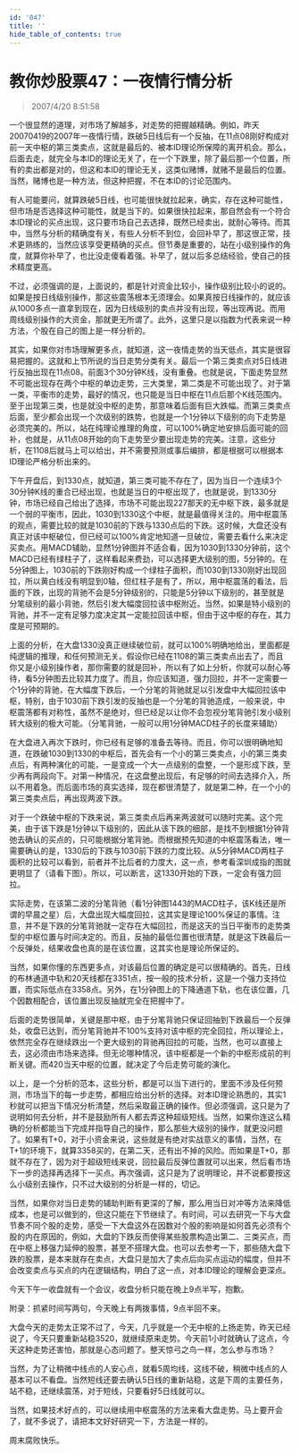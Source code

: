```yaml
---
id: '047'
title: ''
hide_table_of_contents: true
---
```


# 教你炒股票47：一夜情行情分析

> 2007/4/20 8:51:58

一个很显然的道理，对市场了解越多，对走势的把握越精确。例如，昨天20070419的2007年一夜情行情，跌破5日线后有一个反抽，在11点08刚好构成对前一天中枢的第三类卖点，这就是最后的、被本ID理论所保障的离开机会。那么，后面去走，就完全与本ID的理论无关了，在一个下跌里，除了最后那一个位置，所有的卖出都是对的，但这和本ID的理论无关，这类似赌博，就赌不是最后的位置。当然，赌博也是一种方法，但这种把握，不在本ID的讨论范围内。

有人可能要问，就算跌破5日线，也可能很快就拉起来，确实，存在这种可能性，但市场是否选择这种可能性，就是当下的。如果很快拉起来，那自然会有一个符合本ID理论的买点出现，这只要市场自己去选择，既然已经卖出，就耐心等待。而其中，当然与分析的精确度有关，有些人分析不到位，会回补早了，那这很正常，技术更熟练的，当然应该享受更精确的买点。但节奏是重要的，站在小级别操作的角度，就算你补早了，也比没走傻看着强。补早了，就以后多总结经验，使自己的技术精度更高。

不过，必须强调的是，上面说的，都是针对资金比较小，操作级别比较小的说的。如果是按日线级别操作，那这些震荡根本无须理会。如果真按日线操作的，就应该从1000多点一直拿到现在，因为日线级别的卖点并没有出现，等出现再说。而用周线级别操作的大资金，那就更无所谓了。此外，这里只是以指数为代表来说一种方法，个股在自己的图上是一样分析的。

其实，如果你对市场理解更多点，就知道，这一夜情走势的当天低点，其实是很容易把握的。这就和上节所说的当日走势分类有关。最后一个第三类卖点对5日线进行反抽出现在11点08。前面3个30分钟K线，没有重叠。也就是说，下面走势显然不可能出现存在两个中枢的单边走势，三大类里，第二类是不可能出现了。对于第一类，平衡市的走势，最好的情况，也只能是当日中枢在11点后那个K线范围内。至于出现第三类，也是就没中枢的走势，那意味着后面有巨大跌幅。而第三类卖点后面，至少都会出现一个次级别的跌势，也就是一个1分钟以下级别的向下走势是必须完美的。所以，站在纯理论推理的角度，可以100%确定地安排后面可能的回补，也就是，从11点08开始的向下走势至少要出现走势的完美。注意，这些分析，在1108后就马上可以给出，并不需要预测或事后编排，都是根据可以根据本ID理论严格分析出来的。

下午开盘后，到1330点，就知道，第三类可能不存在了，因为当日一个连续3个30分钟K线的重合已经出现，也就是当日的中枢出现了，也就是说，到1330分钟，市场已经自己给出了选择，市场不可能出现227那天的无中枢下跌，最多就是一个弱的平衡市，因此，1030到1330这个中枢，就是最值得关注的。用中枢震荡的观点，需要比较的就是1030前的下跌与1330点后的下跌。这时候，大盘还没有真正对该中枢破位，但已经可以100%肯定地知道一旦破位，需要去看什么来决定买卖点。用MACD辅助，显然1分钟图并不适合看，因为1030到1330分钟前，这个MACD已经有绿柱子了，这样看起来费劲，可以选择更大级别的图，5分钟的。在5分钟图上，1030前的下跌刚好构成一个绿柱子面积，而1030到1330刚好出现回拉，所以黄白线没有明显到0轴，但红柱子是有了，所以，用中枢震荡的看法，后面的下跌，出现的背驰不会是5分钟级别的，只能是5分钟以下级别的，甚至就是分笔级别的最小背驰，然后引发大幅度回拉该中枢附近。当然，如果是特小级别的背驰，并不一定有足够力度决定其一定能拉回该中枢，但由于这中枢的存在，其力度是可预期的。

上面的分析，在大盘1330没真正继续破位前，就可以100%明确地给出，里面都是纯逻辑的推理，和任何预测无关。假设你已经在1108的第三类卖点出去了，而且你又是小级别操作者，那你需要的就是回补，所以有了如上分析，你就可以耐心等待，看5分钟图去比较其力度了。而且，你应该知道，强力回拉，并不一定需要一个1分钟的背驰，在大幅度下跌后，一个分笔的背驰就足以引发盘中大幅回拉该中枢，特别，由于1030前下跌引发的反抽也是一个分笔的背驰造成，一般来说，中枢震荡都有对称性，虽然不是绝对，但已经足以让你不会忽视分笔背驰引发小级别转大级别的极大可能。（分笔背驰，一般可以用1分钟MACD柱子的长度来辅助）

在大盘进入再次下跌时，你已经有足够的准备去等待。而且，你可以很明确地知道，在跌破1030到1330的中枢后，首先会有一个小的第三类卖点，小的第三类卖点后，有两种演化的可能，一是变成一个大一点级别的盘整，一个是形成下跌，至少再有两段向下。对第一种情况，在这盘整出现后，有足够的时间去选择介入，所以不用着急。而后面市场的真实选择，现在都很清楚了，就是第二种，在一个小的第三类卖点后，再出现两波下跌。

对于一个跌破中枢的下跌来说，第三类卖点后再来两波就可以随时完美。这个完美，由于该下跌是1分钟以下级别的，因此从该下跌的细部，是找不到根据1分钟背弛去确认的买点的，只可能根据分笔背驰。而根据预先知道的中枢震荡看法，唯一需要确认的是，1330后的下跌与1030前下跌的力度比较。从5分钟MACD两柱子面积的比较可以看到，前者并不比后者的力度大，这一点，参考看深圳成指的图就更明显了（请看下图）。所以，可以断言，这1330开始的下跌，一定会有强力回拉。

实际走势，在该第二波的分笔背驰（看1分钟图1443的MACD柱子，该K线还是所谓的早晨之星）后，大盘出现大幅度回拉，这其实是理论100%保证的事情。注意，并不是下跌的分笔背驰就一定存在大幅回拉，而是这天的当日平衡市的走势类型的中枢位置与时间决定的。而且，反抽的最低位置也很清楚，就是这下跌最后一个反弹处，结果收盘也真的是在该位置，这其实也是理论所保证的。

当然，如果你懂的东西更多点，对该最后位置的确定是可以很精确的。首先，日线的布林通道中轨和20天线都在3351点，按一般的技术分析，这是一个强力支持位置，而实际低点在3358点。另外，在1分钟图上的下降通道下轨，也在该位置，几个因数相配合，该位置出现反抽就完全在把握中了。

后面的走势很简单，关键是那中枢，由于分笔背驰只保证回抽到下跌最后一个反弹处，收盘已达到，而分笔背驰并不100%支持对该中枢的完全回拉，所以理论上，依然完全存在继续跌出一个更大级别的背驰再回拉的可能，当然，也可以直接上去，这必须由市场来选择。但无论哪种情况，该中枢都是一个新的中枢形成前的判断关键。而420当天中枢的位置，就决定了今后走势可能的演化。

以上，是一个分析的范本，这些分析，都是可以当下进行的，里面不涉及任何预测，市场当下的每一步走势，都相应给出分析的选择。对本ID理论熟悉的，其实1秒就可以把当下情况分析清楚，然后采取最正确的操作。但必须强调，这只是为了说明如何去分析，并不是鼓励所有人都去弄这种超级短线。当然，如果你连这么精确的分析都能当下完成并指导自己的操作，那么那些大级别的操作，就更没问题了。如果有T+0，对于小资金来说，这些就是有绝对实战意义的事情，当然，在T+1的环境下，就算3358买的，在第二天，还有出不掉的风险。而如果是T+0，那就不存在了，因为对于超级短线来说，回拉最后反弹位置就可以出来，然后看市场下一步的选择再选择下一买点。再次强调，这只是为了说明理论，并不说都要按这么小级别去操作，只不过大级别的分析是一样的，切记。

当然，如果你对当日走势的辅助判断有更深的了解，那么用当日对冲等方法来降低成本，也是可以做到的，但这只能在下节继续了。有时间，可以去研究一下与大盘节奏不同个股的走势，感受一下大盘这外在因数对个股的影响是如何首先必须有个股的内在原因的，例如，大盘的下跌反而使得某些股票构造出第二、三类买点，而在中枢上移强力延伸的股票，甚至不搭理大盘。也可以去参考一下，那些随大盘下跌的股票，是本来就存在卖点，大盘只是加大了卖点后向买点运动的幅度，但并不会改变卖点与买点的内在逻辑结构，明白了这一点，对本ID理论的理解会更深点。

今天下午一收盘就有一个会议，收盘分析只能在晚上9点半写，抱歉。

附录：抓紧时间写两句，今天晚上有两拨事情，9点半回不来。

大盘今天的走势太正常不过了，今天，几乎就是一个无中枢的上扬走势，昨天已经说了，今天只要重新站稳3520，就继续原来走势。今天前1小时就确认了这点，今天这种走势还害怕，那就是心态问题了。整天惊弓之鸟一样，怎么参与市场？

当然，为了让稍微中线点的人安心点，就看5周均线，这线不破，稍微中线点的人基本可以不看盘。当然短线还要去确认5日线的重新站稳，这是下周的主要任务，站不稳，还继续震荡，对于短线，只要看好5日线就可以。

当然，如果技术好点的，可以继续用中枢震荡的方法来看大盘走势。马上要开会了，就不多说了，请把本文好好研究一下，方法是一样的。

周末腐败快乐。